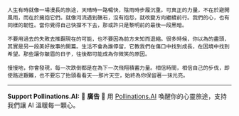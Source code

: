 ```jekyll
人生有時就像一場漫長的旅途，天晴時一路暢快，陰雨時步履沉重。可真正的力量，不在於避開風雨，而在於擁抱它們。就像河流遇到礁石，沒有抱怨，就改變方向繼續前行。我們的心，也有同樣的韌性。當你覺得自己快撐不下去，那或許只是黎明前的最後一段黑暗。

不要用過去的失敗去推翻現在的可能，也不要因為前方未知而退縮。很多時候，你以為的盡頭，其實是另一段美好故事的開篇。生活不會為誰停留，它教我們在傷口中找到成長，在困境中找到希望。那些讓你皺眉的日子，往後都可能成為你微笑的原因。

慢慢地，你會發現，每一次跌倒都是在為下一次飛翔積蓄力量。相信時間，相信自己的步伐，即使路途艱難，也不要忘了抬頭看看天——那片天空，始終為你保留著一抹光亮。
```



---

**Support Pollinations.AI:**
🌸 **廣告** 🌸 用 [Pollinations.AI](https://pollinations.ai/redirect/kofi) 喚醒你的心靈旅途，支持我們讓 AI 溫暖每一顆心。
